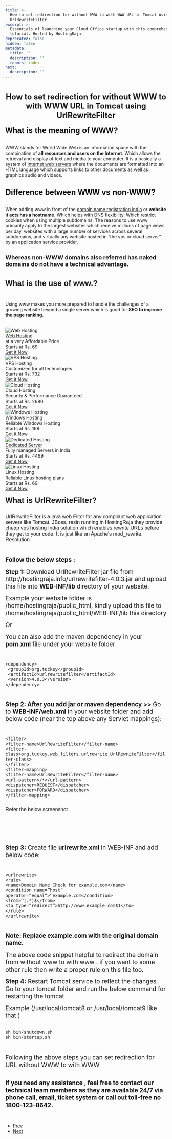 ```yaml
---
title: >-
  How to set redirection for without WWW to with WWW URL in Tomcat using
  UrlRewriteFilter
excerpt: >-
  Essentials of launching your Cloud Office startup with this comprehensive
  tutorial. Hosted by HostingRaja.
deprecated: false
hidden: false
metadata:
  title: ''
  description: ''
  robots: index
next:
  description: ''
---
```

<div itemprop="articleBody">
    <h1 dir="ltr" style="text-align: center;"><span style="font-size: x-large;"><strong>How to set redirection for without WWW to with WWW URL in Tomcat using UrlRewriteFilter</strong></span></h1>
    <div> </div>
    <p dir="ltr"><strong><span style="font-size: x-large; font-family: helvetica; color: #000000;">What is the meaning of WWW?</span><br /><br /></strong></p>
    <p dir="ltr">WWW stands for World Wide Web is an information space with the combination of <strong>all resources and users on the Internet</strong>. Which allows the retrieval and display of text and media to your computer. It is a basically a system of <a href="https://www.hostingraja.in/server/dedicated-servers/">Internet web servers</a> where the documents are formatted into an HTML language which supports links to other documents as well as graphics audio and videos.<br /><br /></p>
    <p dir="ltr"><strong><span style="font-size: x-large; font-family: helvetica; color: #000000;">Difference between WWW vs non-WWW?</span><br /><br /></strong></p>
    <p dir="ltr">When adding www in front of the <a href="https://www.hostingraja.in/domains/">domain name registration india</a> or <strong>website it acts has a hostname</strong>. Which helps with DNS flexibility. Which restrict cookies when using multiple subdomains. The reasons to use www primarily apply to the largest websites which receive millions of page views per day, websites with a large number of services across several subdomains, and virtually any website hosted in “the vps or cloud server” by an application service provider.<span style="font-size: 12.16px;"> <br /><br /></span></p>
    <p dir="ltr"><span style="font-size: large;"><strong>Whereas non-WWW domains also referred has naked domains do not have a technical advantage.<br /><br /></strong></span></p>
    <p dir="ltr"><span style="font-family: helvetica; font-size: x-large;"><strong>What is the use of www.?<br /><br /></strong></span></p>
    <p dir="ltr">Using www makes you more prepared to handle the challenges of a growing website beyond a single server which is good for <strong>SEO to improve the page ranking.<br /><br /></strong></p>
    <div class="domain-register-middle-area-block-full-width">
        <div class="domain-register-middle-blocks one">
            <div class="domain-register-middle-block">
                <div class="domain-register-middle-block-top">
                    <div class="domain-register-middle-block-top-img"><img src="https://image.hostingraja.in/images/articles/registerdomains/middle-blocks/web-hosting.jpg" alt="Web Hosting" border="0" /></div>
                    <div class="domain-register-middle-block-top-titles">
                        <div class="domain-register-middle-block-top-title"><a href="https://www.hostingraja.in/">Web Hosting</a></div> at a very Affordable Price
                    </div>
                </div>
                <div class="domain-register-middle-block-bottom">
                    <div class="domain-register-middle-block-bottom-price">Starts at Rs. 69</div>
                    <div class="domain-register-middle-block-top-button"><a href="https://www.hostingraja.in/">Get it Now</a></div>
                </div>
            </div>
            <div class="domain-register-middle-block">
                <div class="domain-register-middle-block-top">
                    <div class="domain-register-middle-block-top-img"><img src="https://image.hostingraja.in/images/articles/registerdomains/middle-blocks/vps-hosting.jpg" alt="VPS Hosting" border="0" /></div>
                    <div class="domain-register-middle-block-top-titles">
                        <div class="domain-register-middle-block-top-title">VPS Hosting</div> Customized for all technologies
                    </div>
                </div>
                <div class="domain-register-middle-block-bottom">
                    <div class="domain-register-middle-block-bottom-price">Starts at Rs. 732</div>
                    <div class="domain-register-middle-block-top-button"><a href="https://www.hostingraja.in/server/vps-servers/">Get it Now</a></div>
                </div>
            </div>
            <div class="domain-register-middle-block">
                <div class="domain-register-middle-block-top">
                    <div class="domain-register-middle-block-top-img"><img src="https://image.hostingraja.in/images/articles/registerdomains/middle-blocks/cloud-hosting.jpg" alt="Cloud Hosting" border="0" /></div>
                    <div class="domain-register-middle-block-top-titles">
                        <div class="domain-register-middle-block-top-title">Cloud Hosting</div> Security &amp; Performance Guaranteed
                    </div>
                </div>
                <div class="domain-register-middle-block-bottom">
                    <div class="domain-register-middle-block-bottom-price">Starts at Rs. 2680</div>
                    <div class="domain-register-middle-block-top-button"><a href="https://www.hostingraja.in/cloud/">Get it Now</a></div>
                </div>
            </div>
        </div>
        <div class="domain-register-middle-blocks">
            <div class="domain-register-middle-block">
                <div class="domain-register-middle-block-top">
                    <div class="domain-register-middle-block-top-img"><img src="https://image.hostingraja.in/images/articles/registerdomains/middle-blocks/windows-hosting.jpg" alt="Windows Hosting" border="0" /></div>
                    <div class="domain-register-middle-block-top-titles">
                        <div class="domain-register-middle-block-top-title">Windows Hosting</div> Reliable Windows Hosting
                    </div>
                </div>
                <div class="domain-register-middle-block-bottom">
                    <div class="domain-register-middle-block-bottom-price">Starts at Rs. 199</div>
                    <div class="domain-register-middle-block-top-button"><a href="https://www.hostingraja.in/">Get it Now</a></div>
                </div>
            </div>
            <div class="domain-register-middle-block">
                <div class="domain-register-middle-block-top">
                    <div class="domain-register-middle-block-top-img"><img src="https://image.hostingraja.in/images/articles/registerdomains/middle-blocks/dedicated-hosting.jpg" alt="Dedicated Hosting" border="0" /></div>
                    <div class="domain-register-middle-block-top-titles">
                        <div class="domain-register-middle-block-top-title"><a href="https://www.hostingraja.in/server/dedicated-servers">Dedicated Server</a></div> Fully managed Servers in India
                    </div>
                </div>
                <div class="domain-register-middle-block-bottom">
                    <div class="domain-register-middle-block-bottom-price">Starts at Rs. 4499</div>
                    <div class="domain-register-middle-block-top-button"><a href="https://www.hostingraja.in/server/dedicated-servers">Get it Now</a></div>
                </div>
            </div>
            <div class="domain-register-middle-block">
                <div class="domain-register-middle-block-top">
                    <div class="domain-register-middle-block-top-img"><img src="https://image.hostingraja.in/images/articles/registerdomains/middle-blocks/linux-hosting.jpg" alt="Linux Hosting" border="0" /></div>
                    <div class="domain-register-middle-block-top-titles">
                        <div class="domain-register-middle-block-top-title">Linux Hosting</div> Reliable Linux hosting plans
                    </div>
                </div>
                <div class="domain-register-middle-block-bottom">
                    <div class="domain-register-middle-block-bottom-price">Starts at Rs. 69</div>
                    <div class="domain-register-middle-block-top-button"><a href="https://www.hostingraja.in/">Get it Now</a></div>
                </div>
            </div>
        </div>
    </div>
    <p dir="ltr"><span style="font-size: x-large; font-family: helvetica;"><strong>What is UrlRewriteFilter?<br /></strong><br /><span style="font-size: 12pt;">UrlRewriteFilter is a java web Filter for any compliant web application servers like Tomcat, JBoss, resin running in HostingRaja they provide <a href="https://www.hostingraja.in/server/vps-servers/">cheap vps hosting India </a><span data-sheets-value="{&quot;1&quot;:2,&quot;2&quot;:&quot;cheap vps hosting india&quot;}" data-sheets-userformat="{&quot;2&quot;:14979,&quot;3&quot;:{&quot;1&quot;:0},&quot;4&quot;:[null,2,16573901],&quot;10&quot;:0,&quot;12&quot;:0,&quot;14&quot;:[null,2,0],&quot;15&quot;:&quot;Calibri&quot;,&quot;16&quot;:12}">solution</span> which enables rewrite URLs before they get to your code. It is just like an Apache's mod_rewrite.</span><br /><span style="font-size: 12pt;">Resolution.<br /></span><br /></span></p>
    <p><span style="font-size: 14pt;"><b>Follow the below steps :</b></span></p>
    <p><span style="font-size: 14pt;"><b>Step 1: </b><span style="font-weight: 400;"> Download UrlRewriteFilter jar file from http://hostingraja.info/urlrewritefilter-4.0.3.jar and upload this file into </span><b>WEB-INF/lib</b><span style="font-weight: 400;"> directory of your website. </span></span></p>
    <p><span style="font-weight: 400; font-size: 14pt;">Example your website folder is /home/hostingraja/public_html, kindly upload this file to /home/hostingraja/public_html/WEB-INF/lib this directory </span></p>
    <p><span style="font-weight: 400; font-size: 14pt;">Or </span></p>
    <p><span style="font-size: 14pt;"><span style="font-weight: 400;">You can also add the maven dependency in your </span><b>pom.xml</b><span style="font-weight: 400;"> file under your website folder </span></span></p>
    <p dir="ltr"><span style="font-size: x-large; font-family: helvetica;"><br /><span style="font-size: 12pt;"><code>&lt;dependency&gt;</code></span><br /><span style="font-size: 12pt;"><code> &lt;groupId&gt;org.tuckey&lt;/groupId&gt;</code></span><br /><span style="font-size: 12pt;"><code> &lt;artifactId&gt;urlrewritefilter&lt;/artifactId&gt;</code></span><br /><span style="font-size: 12pt;"><code> &lt;version&gt;4.0.3&lt;/version&gt;</code></span><br /><span style="font-size: 12pt;"><code>&lt;/dependency&gt;</code></span><br /><br /></span></p>
    <p><span style="font-size: 14pt;"><b>Step 2:</b><b> After you add jar or maven dependency &gt;&gt; </b><span style="font-weight: 400;">Go to </span><b>WEB-INF/web.xml</b><span style="font-weight: 400;"> in your website folder and add below code (near the top above any Servlet mappings):</span></span></p>
    <p dir="ltr"><span style="font-size: x-large; font-family: helvetica;"><br /><span style="font-size: 12pt;"><code>&lt;filter&gt;</code></span><br /><span style="font-size: 12pt;"><code>&lt;filter-name&gt;UrlRewriteFilter&lt;/filter-name&gt;</code></span><br /><span style="font-size: 12pt;"><code>&lt;filter-class&gt;org.tuckey.web.filters.urlrewrite.UrlRewriteFilter&lt;/filter-class&gt;</code></span><br /><span style="font-size: 12pt;"><code>&lt;/filter&gt;</code></span><br /><span style="font-size: 12pt;"><code>&lt;filter-mapping&gt;</code></span><br /><span style="font-size: 12pt;"><code>&lt;filter-name&gt;UrlRewriteFilter&lt;/filter-name&gt;</code></span><br /><span style="font-size: 12pt;"><code>&lt;url-pattern&gt;/*&lt;/url-pattern&gt;</code></span><br /><span style="font-size: 12pt;"><code>&lt;dispatcher&gt;REQUEST&lt;/dispatcher&gt;</code></span><br /><span style="font-size: 12pt;"><code>&lt;dispatcher&gt;FORWARD&lt;/dispatcher&gt;</code></span><br /><span style="font-size: 12pt;"><code>&lt;/filter-mapping&gt;<br /></code></span><br /><span style="font-size: 12pt;">Refer the below screenshot <br /></span><br /><img src="https://image.hostingraja.in/images/helphostingraja/tomcat-url-redirection.webp" alt /><br /><br /><br /></span></p>
    <p><span style="font-size: 14pt;"><b>Step 3:</b> <span style="font-weight: 400;">Create file </span><b>urlrewrite.xml</b><span style="font-weight: 400;"> in WEB-INF and add below code:</span></span></p>
    <p dir="ltr"><span style="font-size: x-large; font-family: helvetica;"><br /><span style="font-size: 12pt;"><code>&lt;urlrewrite&gt;</code></span><br /><span style="font-size: 12pt;"><code>&lt;rule&gt;</code></span><br /><span style="font-size: 12pt;"><code>&lt;name&gt;Domain Name Check for example.com&lt;/name&gt;</code></span><br /><span style="font-size: 12pt;"><code>&lt;condition name=”host” operator=”equal”&gt;^example.com&lt;/condition&gt;</code></span><br /><span style="font-size: 12pt;"><code>&lt;from&gt;^(.*)$&lt;/from&gt;</code></span><br /><span style="font-size: 12pt;"><code>&lt;to type=”redirect”&gt;http://www.example.com$1&lt;/to&gt;</code></span><br /><span style="font-size: 12pt;"><code>&lt;/rule&gt;</code></span><br /><span style="font-size: 12pt;"><code>&lt;/urlrewrite&gt;<br /></code></span><br /></span></p>
    <p><span style="font-size: 14pt;"><b>Note: Replace example.com with the original domain name.</b></span></p>
    <p><span style="font-size: 14pt;"> </span></p>
    <p><span style="font-weight: 400; font-size: 14pt;">The above code snippet helpful to redirect the domain from without www to with www . if you want to some other rule then write a proper rule on this file too. </span></p>
    <p><span style="font-size: 14pt;"> </span></p>
    <p><span style="font-size: 14pt;"><b>Step 4:</b><span style="font-weight: 400;"> Restart Tomcat service to reflect the changes. Go to your tomcat folder and run the below command for restarting the tomcat </span></span></p>
    <p><span style="font-weight: 400; font-size: 14pt;">Example (/usr/local/tomcat8 or /usr/local/tomcat9 like that )</span></p>
    <p dir="ltr"><span style="font-size: x-large; font-family: helvetica;"><span style="font-size: 12pt;"><br /><code>sh bin/shutdown.sh </code></span><br /><span style="font-size: 12pt;"><code>sh bin/startup.sh<strong> <br /></strong></code></span></span></p>
    <p dir="ltr"><span style="font-size: 12pt;"><code> <br /></code></span></p>
    <p><span style="font-weight: 400; font-size: 14pt;">Following the above steps you can set redirection for URL without WWW to with WWW</span></p>
    <p dir="ltr"><span style="font-size: 14pt;"><code><br /></code><b>If you need any assistance , feel free to contact our technical team members as they are available 24/7 via phone call, email, ticket system or call out toll-free no 1800-123-8642.</b></span></p>
    <p dir="ltr"><span style="font-size: 12pt;"><code> </code></span></p>
</div>
<ul class="pager pagenav">
    <li class="previous"> <a class="hasTooltip" title="How to solve ERROR: Connection dropped by imap server Query: SELECT &quot;INBOX&quot; in Webmail " aria-label="Previous article: How to solve ERROR: Connection dropped by imap server Query: SELECT &quot;INBOX&quot; in Webmail " href="/docs/how-to-solve-error-connection-dropped-by-imap-server-query-select-inbox-in-webmail-cpanel" rel="prev"> <span class="icon-chevron-left" aria-hidden="true"></span> <span aria-hidden="true">Prev</span> </a> </li>
    <li class="next"> <a class="hasTooltip" title="How to install WordPress Theme Manually" aria-label="Next article: How to install WordPress Theme Manually" href="/docs/how-to-install-wordpress-theme-manually" rel="next"> <span aria-hidden="true">Next</span> <span class="icon-chevron-right" aria-hidden="true"></span> </a> </li>
</ul>